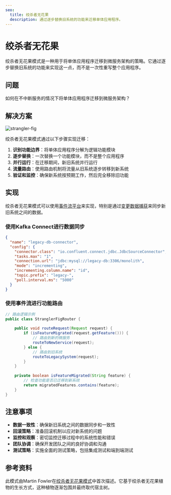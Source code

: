```yaml
---
seo:
  title: 绞杀者无花果
  description: 通过逐步替换旧系统的功能来迁移单体应用程序。
---
```


# 绞杀者无花果

绞杀者无花果模式是一种用于将单体应用程序迁移到微服务架构的策略。它通过逐步替换旧系统的功能来实现这一点，而不是一次性重写整个应用程序。

## 问题

如何在不中断服务的情况下将单体应用程序迁移到微服务架构？

## 解决方案
![strangler-fig](../img/strangler-fig.svg)

绞杀者无花果模式通过以下步骤实现迁移：

1. **识别功能边界**：将单体应用程序分解为逻辑功能模块
2. **逐步替换**：一次替换一个功能模块，而不是整个应用程序
3. **并行运行**：在迁移期间，新旧系统并行运行
4. **流量路由**：使用路由机制将流量从旧系统逐步转移到新系统
5. **验证和监控**：确保新系统按预期工作，然后完全移除旧功能

## 实现

绞杀者无花果模式可以使用[事件流平台](../event-stream/event-streaming-platform.md)来实现，特别是通过[变更数据捕获](../event-source/database-write-through.md)来同步新旧系统之间的数据。

### 使用Kafka Connect进行数据同步

```json
{
  "name": "legacy-db-connector",
  "config": {
    "connector.class": "io.confluent.connect.jdbc.JdbcSourceConnector",
    "tasks.max": "1",
    "connection.url": "jdbc:mysql://legacy-db:3306/monolith",
    "mode": "incrementing",
    "incrementing.column.name": "id",
    "topic.prefix": "legacy-",
    "poll.interval.ms": "5000"
  }
}
```

### 使用事件流进行功能路由

```java
// 路由逻辑示例
public class StranglerFigRouter {
    
    public void routeRequest(Request request) {
        if (isFeatureMigrated(request.getFeature())) {
            // 路由到新的微服务
            routeToNewService(request);
        } else {
            // 路由到旧系统
            routeToLegacySystem(request);
        }
    }
    
    private boolean isFeatureMigrated(String feature) {
        // 检查功能是否已迁移到新系统
        return migratedFeatures.contains(feature);
    }
}
```

## 注意事项

* **数据一致性**：确保新旧系统之间的数据同步和一致性
* **回滚策略**：准备回滚机制以应对新系统的问题
* **监控和观察**：密切监控迁移过程中的系统性能和错误
* **团队协调**：确保开发团队之间的良好协调和沟通
* **测试策略**：实施全面的测试策略，包括集成测试和端到端测试

## 参考资料

此模式由Martin Fowler在[绞杀者无花果模式](https://martinfowler.com/bliki/StranglerFigApplication.html)中首次描述。它基于绞杀者无花果植物的生长方式，这种植物逐渐包围并最终取代宿主树。
